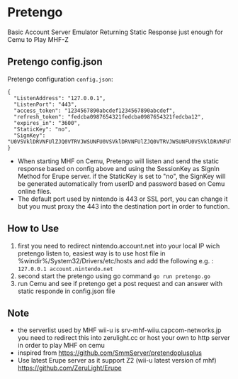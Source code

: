 # Pretengo
Basic Account Server Emulator Returning Static Response just enough for Cemu to Play MHF-Z

## Pretengo config.json
Pretengo configuration `config.json`:
```
{
  "ListenAddress": "127.0.0.1",
  "ListenPort": "443",
  "access_token": "1234567890abcdef1234567890abcdef",
  "refresh_token": "fedcba0987654321fedcba0987654321fedcba12",
  "expires_in": "3600",
  "StaticKey": "no",
  "SignKey": "U0VSVklDRVNFUlZJQ0VTRVJWSUNFU0VSVklDRVNFUlZJQ0VTRVJWSUNFU0VSVklDRVNFUlZJQ0VTRVI="
}
```
- When starting MHF on Cemu, Pretengo will listen and send the static response based on config above and using the SessionKey as SignIn Method for Erupe server.
if the StaticKey is set to "no", the SignKey will be generated automatically from userID and password based on Cemu online files.
- The default port used by nintendo is 443 or SSL port, you can change it but you must proxy the 443 into the destination port in order to function.

## How to Use
1. first you need to redirect nintendo.account.net into your local IP wich pretengo listen to, easiest way is to use host file in %windir%/System32/Drivers/etc/hosts and add the following e.g. : ```127.0.0.1 account.nintendo.net```
3. second start the pretengo using go command ```go run pretengo.go```
4. run Cemu and see if pretengo get a post request and can answer with static responde in config.json file

## Note
- the serverlist used by MHF wii-u is srv-mhf-wiiu.capcom-networks.jp you need to redirect this into zerulight.cc or host your own to http server in order to play MHF on cemu
- inspired from https://github.com/SmmServer/pretendoplusplus
- Use latest Erupe server as it support Z2 (wii-u latest version of mhf) https://github.com/ZeruLight/Erupe
